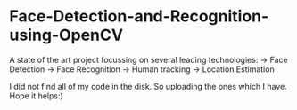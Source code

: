 # Face-Detection-and-Recognition-using-OpenCV

A state of the art project focussing on several leading technologies:
-> Face Detection
-> Face Recognition
-> Human tracking
-> Location Estimation

I did not find all of my code in the disk. So uploading the ones which I have. Hope it helps:)
